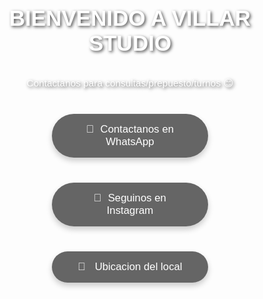 <html lang="en">
<head>
    <meta charset="UTF-8">
    <meta name="viewport" content="width=device-width, initial-scale=1.0">
    <title>VILLAR TATTOO STUDIO</title>
    <style>
        /* General Reset */
        * {
            margin: 0;
            padding: 0;
            box-sizing: border-box;
        }
 body {
            font-family: 'Arial', sans-serif;
            background: url('2024-06-24.jpg') no-repeat center center fixed; /* Replace 'background.jpg' with your image path */
            background-size: cover; /* This ensures the image covers the whole screen */
            display: flex;
            justify-content: center;
            align-items: center;
            height: 100vh;
            flex-direction: column;
            text-align: center;
            color: white; /* Makes the text white to stand out against the background */
        }
 h1 {
            font-size: 2.5em;
            margin-bottom: 20px;
            font-weight: bold;
            text-shadow: 2px 2px 5px rgba(0, 0, 0, 0.7); /* Adds a shadow to make the text more readable on backgrounds */
        }
 p {
            font-size: 1.1em;
            margin-bottom: 30px;
            text-shadow: 2px 2px 5px rgba(0, 0, 0, 0.7);
        }
 .buttons {
            display: flex;
            gap: 20px;
            flex-direction: column;
            justify-content: center;
            align-items: center;
        }
.button {
            background-color: rgba(0, 0, 0, 0.6); /* Semi-transparent background for the buttons */
            color: white;
            padding: 15px 30px;
            text-decoration: none;
            border-radius: 50px;
            font-size: 1.2em;
            width: 250px;
            margin: 10px 0;
            transition: all 0.3s ease;
            box-shadow: 0 5px 10px rgba(0, 0, 0, 0.2);
        }
 .button:hover {
            background-color: #444;
            box-shadow: 0 8px 15px rgba(0, 0, 0, 0.3);
            transform: translateY(-3px);
        }
.button:active {
            transform: translateY(2px);
        }
.button-icon {
            margin-right: 10px;
        }
 /* Mobile-friendly responsiveness */
        @media (max-width: 600px) {
            h1 {
                font-size: 2em;
            }
 .button {
                width: 200px;
            }
        }
    </style>
</head>
<body>

 <h1>BIENVENIDO A VILLAR STUDIO </h1>
    <p>Contactanos para consultas/prepuesto/turnos 😊 </p>

 <div class="buttons">
        
 <a href="https://wa.me/00595986931956" class="button" target="_blank">
            <span class="button-icon">📱</span>Contactanos en WhatsApp
        </a>
        
 <a href="https://www.instagram.com/villar_tattoo" class="button" target="_blank">
            <span class="button-icon">📸</span>Seguinos en Instagram
        </a>

 <a href="https://www.google.com/maps/place/Villar+Tattoo+House/data=!4m2!3m1!1s0x0:0xbf4e59bb2d8ab78f?sa=X&ved=1t:2428&ictx=111" class="button" target="_blank">
            <span class="button-icon">📍</span> Ubicacion del local
        </a>
    </div>

</body>
</html>
